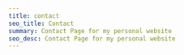 ```yaml
---
title: contact
seo_title: Contact
summary: Contact Page for my personal website
seo_desc: Contact Page for my personal website
---
```

<template>
	<form class="form">
	<!-- <form v-on:submit.prevent="submitForm"> -->
		<p v-bind:class="{ 'fld-error': $v.form.name.$error }">
			<label>Name</label><br>
			<input type="text" v-model.trim="form.name" @input="$v.form.name.$touch()">

			<span class="msg-error" v-if="!$v.form.name.required">
				<small>Field is required</small>
			</span>
			<span class="msg-error" v-if="!$v.form.name.minLength">
				<small>Name must have at least {{ $v.form.name.$params.minLength.min }} letters.</small>
			</span>
		</p>

		<p v-bind:class="{ 'fld-error': $v.form.job.$error }">
			<label>Job</label><br>
			<input type="text" v-model="form.job" @input="$v.form.job.$touch()">

			<span class="msg-error" v-if="!$v.form.job.required">
				<small>Field is required</small>
			</span>
		</p>

		<p>
			<button type="submit" @click.prevent="submitForm" :disabled="$v.form.$invalid">Send</button>
		</p>
	</form>
</template>

<style type="text/css">
	.fld-error .msg-error  {
		display: block;
	}
	.msg-error {
		display: none;
	}
</style>

<script type="text/javascript">
	import axios from 'axios'
	import { required, minLength } from 'vuelidate/lib/validators'
	export default {
		data() {
			return {
				form: {
					name: '',
					job: ''
				}
			}
			
		},
		validations: {
			form: {
				name: {
					required,
					minLength: minLength( 4 )
				},
				job: {
					required
				}
			}
		},
		methods: {
			submitForm() {
				let contactFormData = new FormData();
				contactFormData.set( 'name', this.form.name );
				contactFormData.set( 'job', this.form.job );
				console.log( 'submitting data...' );
				axios( {
					method: 'post',
					url: 'https://reqres.in/api/users',
					data: contactFormData
				} ).then( function ( response ) {
					// Handle success.
					
					console.log( response );
				} ).catch( function ( response ) {
					// Handle error.
					
					console.log( response );
				} );
			}
		}
	}
</script>
